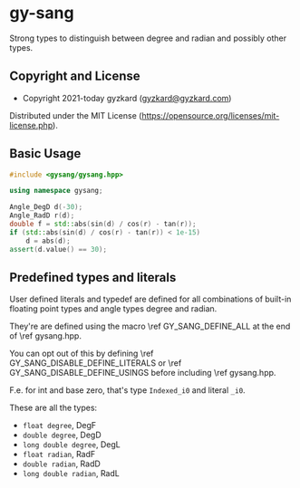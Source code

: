 <!---
Copyright 2021-today gyzkard
(gyzkard@gyzkard.com)

Distributed under the MIT License.
(https://opensource.org/licenses/mit-license.php)
-->

gy-sang
=======

Strong types to distinguish between degree and radian and possibly other types.

## Copyright and License

* Copyright 2021-today gyzkard (gyzkard@gyzkard.com)

Distributed under the MIT License 
(https://opensource.org/licenses/mit-license.php).


## Basic Usage

```cpp
#include <gysang/gysang.hpp>

using namespace gysang;

Angle_DegD d(-30);
Angle_RadD r(d);
double f = std::abs(sin(d) / cos(r) - tan(r));
if (std::abs(sin(d) / cos(r) - tan(r)) < 1e-15)
	d = abs(d);
assert(d.value() == 30);
```

## Predefined types and literals

User defined literals and typedef are defined for all combinations of built-in floating point types and angle types degree and radian.

They're are defined using the macro \ref GY_SANG_DEFINE_ALL at the end of \ref gysang.hpp.

You can opt out of this by defining \ref GY_SANG_DISABLE_DEFINE_LITERALS or \ref GY_SANG_DISABLE_DEFINE_USINGS before including \ref gysang.hpp.


F.e. for int and base zero, that's type `Indexed_i0` and literal `_i0`.

These are all the types:
- `float degree`, DegF
- `double degree`, DegD
- `long double degree`, DegL
- `float radian`, RadF
- `double radian`, RadD
- `long double radian`, RadL
